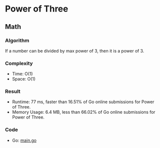 # Power of Three



## Math



### Algorithm

If a number can be divided by max power of 3, then it is a power of 3.


### Complexity

- Time: O(1)
- Space: O(1)


### Result

- Runtime: 77 ms, faster than 16.51% of Go online submissions for Power of Three.
- Memory Usage: 6.4 MB, less than 66.02% of Go online submissions for Power of Three.


### Code

- Go: [main.go](#maingo)